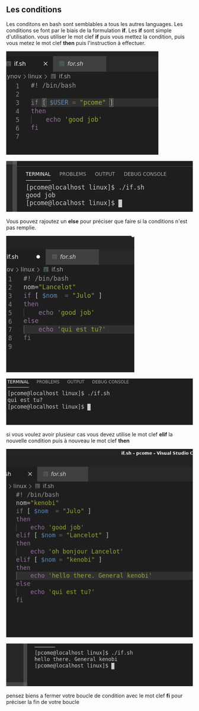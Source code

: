 ## Les conditions

Les conditons en bash sont semblables a tous les autres languages. Les conditions se font par le biais de la formulation **if**.
Les **if** sont simple d'utilisation. vous utiliser le mot clef **if** puis vous mettez la condition, puis vous metez le mot clef **then** puis l'instruction à effectuer.

![exemple_if](./picture/if_simple.png)

![res_if](./picture/if_result.png)

Vous pouvez rajoutez un **else** pour préciser que faire si la conditions n'est pas remplie.

![exmeple_else](./picture/else.png)

![res_else](./picture/else_res.png)

si vous voulez avoir plusieur cas  vous devez utilise le mot clef **elif** la nouvelle condition puis à nouveau le mot clef **then**

![exemple_elif](./picture/elif.png)

![res_elif](./picture/elif_res.png)

pensez biens a fermer votre boucle de condition avec le mot clef **fi** pour préciser la fin de votre boucle

